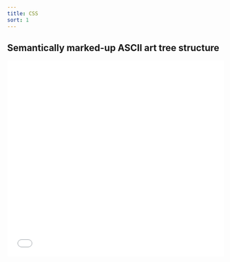 ```yaml
---
title: CSS
sort: 1
---
```


## Semantically marked-up ASCII art tree structure

<iframe height='455' scrolling='no' src='//codepen.io/patrickhlauke/embed/azbYWZ/?height=455&theme-id=0&default-tab=html,result&embed-version=2' frameborder='no' allowtransparency='true' allowfullscreen='true' style='width: 100%;'>See the Pen <a href='https://codepen.io/patrickhlauke/pen/azbYWZ/'>ASCII-art folder structure diagram in semantic markup + CSS</a> by Patrick H. Lauke (<a href='http://codepen.io/patrickhlauke'>@patrickhlauke</a>) on <a href='http://codepen.io'>CodePen</a>.
</iframe>